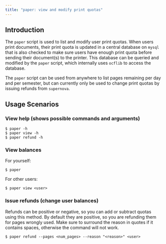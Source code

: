 ```yaml
---
title: "paper: view and modify print quotas"
---
```


## Introduction

The `paper` script is used to list and modify user print quotas. When users
print documents, their print quota is updated in a central database on `mysql`
that is also checked to make sure users have enough print quota before sending
their document(s) to the printer. This database can be queried and modified by
the `paper` script, which internally uses `ocflib` to access the database.

The `paper` script can be used from anywhere to list pages remaining per day
and per semester, but can currently only be used to change print quotas by
issuing refunds from `supernova`.

## Usage Scenarios

### View help (shows possible commands and arguments)

    $ paper -h
    $ paper view -h
    $ paper refund -h

### View balances

For yourself:

    $ paper

For other users:

    $ paper view <user>


### Issue refunds (change user balances)

Refunds can be positive or negative, so you can add or subtract quotas using
this method. By default they are positive, so you are refunding them for pages
wrongly used. Make sure to surround the reason in quotes if it contains spaces,
otherwise the command will not work.

    $ paper refund --pages <num_pages> --reason "<reason>" <user>
